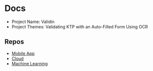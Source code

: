 # Docs

- Project Name: Validin
- Project Themes: Validating KTP with an Auto-Filled Form Using OCR

## Repos

- [Mobile App](https://github.com/capstone-bangkeith/validin-apps)
- [Cloud](https://github.com/capstone-bangkeith/validin-backend)
- [Machine Learning](https://github.com/capstone-bangkeith/validin-ml)

